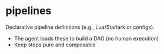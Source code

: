 # pipelines

Declarative pipeline definitions (e.g., Lua/Starlark or configs).
- The agent loads these to build a DAG (no human execution)
- Keep steps pure and composable
